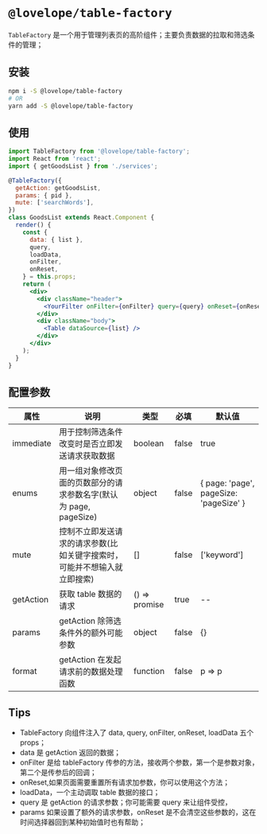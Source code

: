 # `@lovelope/table-factory`

`TableFactory` 是一个用于管理列表页的高阶组件；主要负责数据的拉取和筛选条件的管理；

## 安装

```bash
npm i -S @lovelope/table-factory
# OR
yarn add -S @lovelope/table-factory
```

## 使用

```jsx
import TableFactory from '@lovelope/table-factory';
import React from 'react';
import { getGoodsList } from './services';

@TableFactory({
  getAction: getGoodsList,
  params: { pid },
  mute: ['searchWords'],
})
class GoodsList extends React.Component {
  render() {
    const {
      data: { list },
      query,
      loadData,
      onFilter,
      onReset,
    } = this.props;
    return (
      <div>
        <div className="header">
          <YourFilter onFilter={onFilter} query={query} onReset={onReset} />
        </div>
        <div className="body">
          <Table dataSource={list} />
        </div>
      </div>
    );
  }
}
```

## 配置参数

| 属性      | 说明                                                                     | 类型          | 必填  | 默认值                                 |
| --------- | ------------------------------------------------------------------------ | ------------- | ----- | -------------------------------------- |
| immediate | 用于控制筛选条件改变时是否立即发送请求获取数据                           | boolean       | false | true                                   |
| enums     | 用一组对象修改页面的页数部分的请求参数名字(默认为 page, pageSize)        | object        | false | { page: 'page', pageSize: 'pageSize' } |
| mute      | 控制不立即发送请求的请求参数(比如关键字搜索时，可能并不想输入就立即搜索) | []            | false | ['keyword']                            |
| getAction | 获取 table 数据的请求                                                    | () => promise | true  | --                                     |
| params    | getAction 除筛选条件外的额外可能参数                                     | object        | false | {}                                     |
| format    | getAction 在发起请求前的数据处理函数                                     | function      | false | p => p                                 |

## Tips

- TableFactory 向组件注入了 data, query, onFilter, onReset, loadData 五个 props；
- data 是 getAction 返回的数据；
- onFilter 是给 tableFactory 传参的方法，接收两个参数，第一个是参数对象，第二个是传参后的回调；
- onReset,如果页面需要重置所有请求加参数，你可以使用这个方法；
- loadData，一个主动调取 table 数据的接口；
- query 是 getAction 的请求参数；你可能需要 query 来让组件受控，
- params 如果设置了额外的请求参数，onReset 是不会清空这些参数的，这在时间选择器回到某种初始值时也有帮助；
